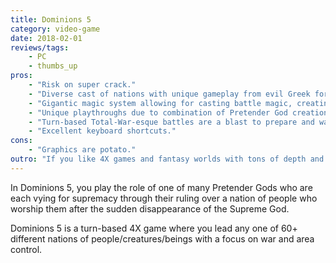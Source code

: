 ```yaml
---
title: Dominions 5
category: video-game
date: 2018-02-01
reviews/tags:
    - PC
    - thumbs_up
pros:
    - "Risk on super crack."
    - "Diverse cast of nations with unique gameplay from evil Greek forest creatures to undead remnants of the Roman Empire to Aztec-like lizard men, we can go on."
    - "Gigantic magic system allowing for casting battle magic, creating artifacts/gear for your army and casting ritual spells to affect the strategy layer."
    - "Unique playthroughs due to combination of Pretender God creation, 60+ nations, random map generation."
    - "Turn-based Total-War-esque battles are a blast to prepare and watch."
    - "Excellent keyboard shortcuts."
cons:
    - "Graphics are potato."
outro: "If you like 4X games and fantasy worlds with tons of depth and replayability then you might be interested in Dominions 5."
---
```

In Dominions 5, you play the role of one of many Pretender Gods who are each vying for supremacy through their ruling over a nation of people who worship them after the sudden disappearance of the Supreme God.

Dominions 5 is a turn-based 4X game where you lead any one of 60+ different nations of people/creatures/beings with a focus on war and area control.
